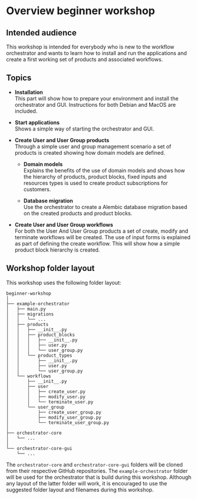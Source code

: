 # Overview beginner workshop

## Intended audience

This workshop is intended for everybody who is new to the workflow orchestrator
and wants to learn how to install and run the applications and create a first
working set of products and associated workflows.

## Topics

* **Installation**
  <br>
  This part will show how to prepare your environment and install the
  orchestrator and GUI. Instructions for both Debian and MacOS are included.

* **Start applications**
  <br>
  Shows a simple way of starting the orchestrator and GUI. 

* **Create User and User Group products**
  <br>
  Through a simple user and group management scenario a set of products is 
  created showing how domain models are defined.
    * **Domain models**
       <br>
       Explains the benefits of the use of domain models and shows how the 
       hierarchy of products, product blocks, fixed inputs and resources 
       types is used to create product subscriptions for customers.

    * **Database migration**
      <br>
      Use the orchestrator to create a Alembic database migration based on the 
      created products and product blocks.

* **Create User and User Group workflows**
  <br>
  For both the User And User Group products a set of create, modify and 
  terminate workflows will be created. The use of input forms is explained 
  as part of defining the create workflow. This will show how a simple 
  product block hierarchy is created.

## Workshop folder layout

This workshop uses the following folder layout:

```text
beginner-workshop
│
├── example-orchestrator
│   ├── main.py
│   ├── migrations
│   │   └── ...
│   ├── products
│   │   ├── __init__.py
│   │   ├── product_blocks
│   │   │   ├── __init__.py
│   │   │   ├── user.py
│   │   │   └── user_group.py
│   │   └── product_types
│   │       ├── __init__.py
│   │       ├── user.py
│   │       └── user_group.py
│   └── workflows
│       ├── __init__.py
│       ├── user
│       │   ├── create_user.py
│       │   ├── modify_user.py
│       │   └── terminate_user.py
│       └── user_group
│           ├── create_user_group.py
│           ├── modify_user_group.py
│           └── terminate_user_group.py
│
├── orchestrator-core
│   └── ...
│
└── orchestrator-core-gui
    └── ...
```

The `orchestrator-core` and `orchestrator-core-gui` folders will be cloned from
their respective GitHub repositories. The `example-orchestrator` folder will be
used for the orchestrator that is build during this workshop.  Although any
layout of the latter folder will work, it is encouraged to use the suggested
folder layout and filenames during this workshop.

